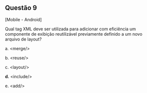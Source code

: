

## Questão 9
[Mobile - Android]

Qual tag XML deve ser utilizada para adicionar com eficiência um componente de exibição reutilizável previamente definido a um novo arquivo de layout?

a. \<merge/>

b. \<reuse/>

c. \<layout/>

**d.** \<include/>

e. \<add/>




